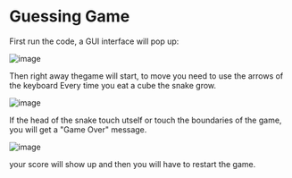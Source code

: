 # Guessing Game



First run the code, a GUI interface will pop up:

![image](https://user-images.githubusercontent.com/128277686/226547561-016ffd27-f1de-4f9b-8519-676d9ded77a3.png)


Then right away thegame will start, to move you need to use the arrows of the keyboard
Every time you eat a cube the snake grow.

![image](https://user-images.githubusercontent.com/128277686/226547847-c1272356-fc14-4b6d-8cc7-486e338dd71a.png)


If the head of the snake touch utself or touch the boundaries of the game, you will get a "Game Over" message.

![image](https://user-images.githubusercontent.com/128277686/226548037-46b5602c-4592-4a9d-9df9-4e39ffee3152.png)


your score will show up and then you will have to restart the game.

